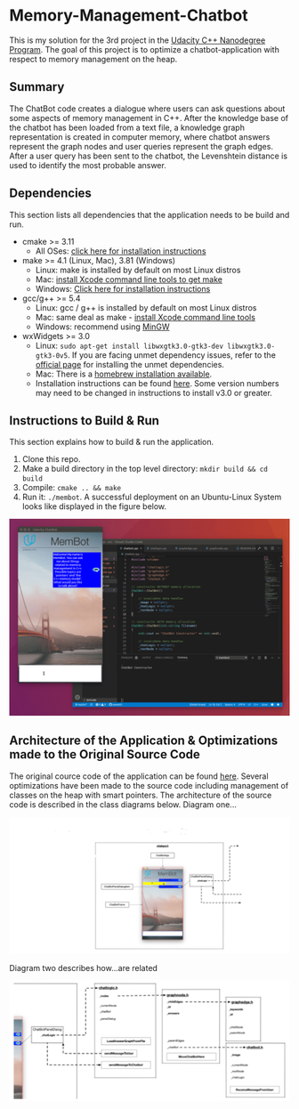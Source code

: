 # Memory-Management-Chatbot
This is my solution for the 3rd project in the [Udacity C++ Nanodegree Program](https://www.udacity.com/course/c-plus-plus-nanodegree--nd213). The goal of this project is to optimize a chatbot-application with respect to memory management on the heap.

## Summary
The ChatBot code creates a dialogue where users can ask questions about some aspects of memory management in C++. After the knowledge base of the chatbot has been loaded from a text file, a knowledge graph representation is created in computer memory, where chatbot answers represent the graph nodes and user queries represent the graph edges. After a user query has been sent to the chatbot, the Levenshtein distance is used to identify the most probable answer.

## Dependencies
This section lists all dependencies that the application needs to be build and run.
* cmake >= 3.11
  * All OSes: [click here for installation instructions](https://cmake.org/install/)
* make >= 4.1 (Linux, Mac), 3.81 (Windows)
  * Linux: make is installed by default on most Linux distros
  * Mac: [install Xcode command line tools to get make](https://developer.apple.com/xcode/features/)
  * Windows: [Click here for installation instructions](http://gnuwin32.sourceforge.net/packages/make.htm)
* gcc/g++ >= 5.4
  * Linux: gcc / g++ is installed by default on most Linux distros
  * Mac: same deal as make - [install Xcode command line tools](https://developer.apple.com/xcode/features/)
  * Windows: recommend using [MinGW](http://www.mingw.org/)
* wxWidgets >= 3.0
  * Linux: `sudo apt-get install libwxgtk3.0-gtk3-dev libwxgtk3.0-gtk3-0v5`. If you are facing unmet dependency issues, refer to the [official page](https://wiki.codelite.org/pmwiki.php/Main/WxWidgets30Binaries#toc2) for installing the unmet dependencies.
  * Mac: There is a [homebrew installation available](https://formulae.brew.sh/formula/wxmac).
  * Installation instructions can be found [here](https://wiki.wxwidgets.org/Install). Some version numbers may need to be changed in instructions to install v3.0 or greater.

## Instructions to Build & Run
This section explains how to build & run the application.
1. Clone this repo.
2. Make a build directory in the top level directory: `mkdir build && cd build`
3. Compile: `cmake .. && make`
4. Run it: `./membot`.
A successful deployment on an Ubuntu-Linux System looks like displayed in the figure below.

<img src="images/chatbot_demo.gif"/>

## Architecture of the Application & Optimizations made to the Original Source Code
The original cource code of the application can be found [here](https://github.com/udacity/CppND-Memory-Management-Chatbot). Several optimizations have been made to the source code including management of classes on the heap with smart pointers. The architecture of the source code is described in the class diagrams below.
Diagram one...


![ClassDiagram1](images/ClassDiagram1.PNG)

Diagram two describes how...are related

![ClassDiagram2](images/ClassDiagram2.PNG)
